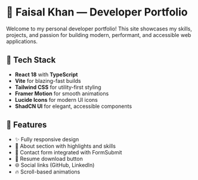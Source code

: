 # 💼 Faisal Khan — Developer Portfolio

Welcome to my personal developer portfolio! This site showcases my skills, projects, and passion for building modern, performant, and accessible web applications.

## 🚀 Tech Stack

- **React 18** with **TypeScript**
- **Vite** for blazing-fast builds
- **Tailwind CSS** for utility-first styling
- **Framer Motion** for smooth animations
- **Lucide Icons** for modern UI icons
- **ShadCN UI** for elegant, accessible components

## 📌 Features

- ✨ Fully responsive design
- 🎯 About section with highlights and skills
- 📨 Contact form integrated with FormSubmit
- 📄 Resume download button
- 🌐 Social links (GitHub, LinkedIn)
- 🔥 Scroll-based animations
